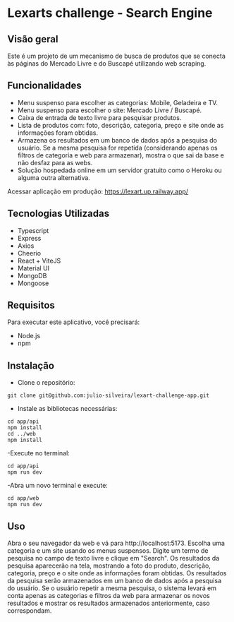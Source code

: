 # Lexarts challenge - Search Engine

## Visão geral

Este é um projeto de um mecanismo de busca de produtos que se conecta às páginas do Mercado Livre e do Buscapé utilizando web scraping.

## Funcionalidades
- Menu suspenso para escolher as categorias: Mobile, Geladeira e TV.
- Menu suspenso para escolher o site: Mercado Livre / Buscapé.
- Caixa de entrada de texto livre para pesquisar produtos.
- Lista de produtos com: foto, descrição, categoria, preço e site onde as informações foram obtidas.
- Armazena os resultados em um banco de dados após a pesquisa do usuário. Se a mesma pesquisa for repetida (considerando apenas os filtros de categoria e web para armazenar), mostra o que sai da base e não desfaz para as webs.
- Solução hospedada online em um servidor gratuito como o Heroku ou alguma outra alternativa.

Acessar aplicação em produção: https://lexart.up.railway.app/

## Tecnologias Utilizadas
- Typescript
- Express
- Axios
- Cheerio
- React + ViteJS
- Material UI
- MongoDB
- Mongoose

## Requisitos
Para executar este aplicativo, você precisará:

- Node.js
- npm 

## Instalação
- Clone o repositório:

```
git clone git@github.com:julio-silveira/lexart-challenge-app.git
```
- Instale as bibliotecas necessárias:

```
cd app/api
npm install
cd ../web
npm install
```
-Execute no terminal:
```
cd app/api
npm run dev
```
-Abra um novo terminal e execute: 
```
cd app/web
npm run dev
```

## Uso

Abra o seu navegador da web e vá para http://localhost:5173.
Escolha uma categoria e um site usando os menus suspensos.
Digite um termo de pesquisa no campo de texto livre e clique em "Search".
Os resultados da pesquisa aparecerão na tela, mostrando a foto do produto, descrição, categoria, preço e o site onde as informações foram obtidas.
Os resultados da pesquisa serão armazenados em um banco de dados após a pesquisa do usuário. Se o usuário repetir a mesma pesquisa, o sistema levará em conta apenas as categorias e filtros da web para armazenar os novos resultados e mostrar os resultados armazenados anteriormente, caso correspondam.
